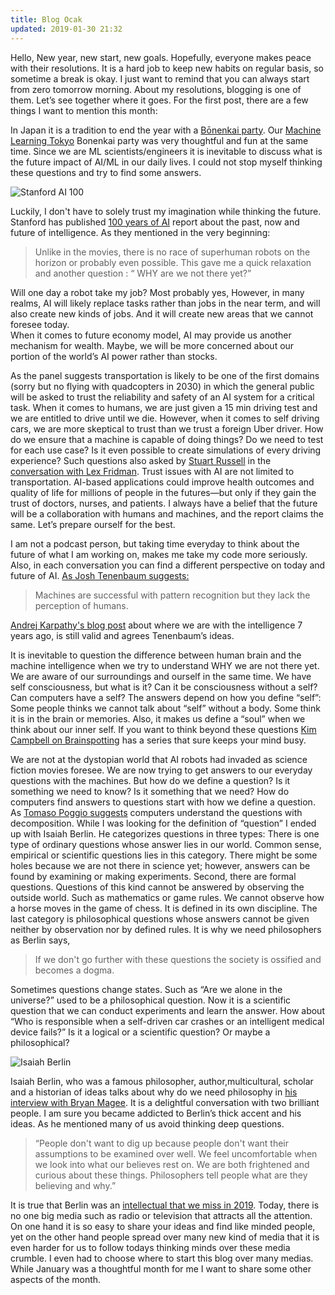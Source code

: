 ```yaml
---
title: Blog Ocak
updated: 2019-01-30 21:32
---
```


Hello,
New year, new start, new goals. Hopefully, everyone makes peace with their resolutions. 
It is a hard job to keep new habits on regular basis, so sometime a break is okay. 
I just want to remind that you can always start from zero tomorrow morning. 
About my resolutions, blogging is one of them. Let’s see together where it goes. 
For the first post, there are a few things I want to mention this month:


In Japan it is a tradition to end the year with a [Bōnenkai party](https://en.wikipedia.org/wiki/B%C5%8Dnenkai). 
Our [Machine Learning Tokyo](https://machinelearningtokyo.com/) Bonenkai party was very thoughtful and fun at the same time. 
Since we are ML scientists/engineers it is inevitable to discuss what is the future impact of AI/ML in our daily lives. 
I could not stop myself thinking these questions and try to find some answers. 

![Stanford AI 100](https://engineering.stanford.edu/sites/default/files/styles/banner-850x400/public/ai100_robot-concept_1__0.jpg?itok=0kdQhP8E)

Luckily, I don't have to solely trust my imagination while thinking the future. 
Stanford has published [100 years of AI](https://ai100.stanford.edu/) report about the past, now and future of intelligence. 
As they mentioned in the very beginning: 
> Unlike in the movies, there is no race of superhuman robots on the horizon or probably even possible.
This gave me a quick relaxation and another question : “ WHY are we not there yet?”  

Will one day a robot take my job? Most probably yes, However, in many realms, AI will likely replace tasks rather than 
jobs in the near term, and will also create new kinds of jobs. And it will create new areas that we cannot foresee today.  
When it comes to future economy model, AI may provide us another mechanism for wealth. Maybe, we will be more concerned about 
our portion of the world’s AI power rather than stocks.

As the panel suggests transportation is likely to be one of the first domains (sorry but no flying with quadcopters in 2030) 
in which the general public will be asked to trust the reliability and safety of an AI system for a critical task. 
When it comes to humans, we are just given a 15 min driving test and we are entitled to drive until we die. 
However, when it comes to self driving cars, we are more skeptical to trust than we trust a foreign Uber driver. 
How do we ensure that a machine is capable of doing things? Do we need to test for each use case? 
Is it even possible to create simulations of every driving experience?  Such questions also asked by [Stuart Russell](https://people.eecs.berkeley.edu/~russell/) 
in the [conversation with Lex Fridman](https://lexfridman.com/stuart-russell/). Trust issues with AI are not limited to transportation. 
AI-based applications could improve health outcomes and quality of life for millions of people in the futures—but only if 
they gain the trust of doctors, nurses, and patients. I always have a belief that the future will be a collaboration with 
humans and machines, and the report claims the same. Let’s prepare ourself for the best. 

I am not a podcast person, but taking time everyday to think about the future of what I am working on, 
makes me take my code more seriously.  Also, in each conversation you can find a different perspective on 
today and future of AI. [As Josh Tenenbaum suggests:](https://www.youtube.com/watch?v=Pwm6DqdC4pU) 
> Machines are successful with pattern recognition but they lack the perception of humans.

[Andrej Karpathy's blog post](https://karpathy.github.io/2012/10/22/state-of-computer-vision/) about where we are with the intelligence 7 years ago, is still 
valid and agrees Tenenbaum’s ideas. 

It is inevitable to question the difference between human brain and the machine intelligence when we try to understand 
WHY we are not there yet. We are aware of our surroundings and ourself in the same time. We  have self consciousness, 
but what is it? Can it be consciousness without  a self? Can computers have a self? The answers depend on how you define 
“self”: Some people thinks we cannot talk about “self” without a body. Some think it is in the brain or memories. 
Also, it makes us define a “soul” when we think about our inner self.  If you want to think beyond these questions 
[Kim Campbell on Brainspotting](https://www.youtube.com/watch?v=ONrhqPfSiRM) has a series that sure keeps your mind busy. 

We are not at the dystopian world that AI robots had invaded as science fiction movies foresee. We are now trying to get 
answers to our everyday questions with the machines. But how do we define a question? Is it something we need to know? 
Is it something that we need? How do computers find answers to questions start with how we define a question. As [Tomaso 
Poggio suggests](https://cbmm.mit.edu/video/mit-ai-brains-minds-and-machines-tomaso-poggio-lex-fridman) computers understand the questions with decomposition. While I was looking for the definition of “question” 
I ended up with Isaiah Berlin. He categorizes questions in three types: There is one type of ordinary questions whose answer 
lies in our world. Common sense, empirical or scientific questions lies in this category. There might be some holes because 
we are not there in science yet; however, answers can be found by examining or making experiments. Second, there are formal 
questions. Questions of this kind cannot be answered by observing the outside world. Such as mathematics or game rules. 
We cannot observe how a horse moves in the game of chess. It is defined in its own discipline. The last category is 
philosophical questions whose answers cannot be given neither by observation nor by defined rules. It is why we need 
philosophers as Berlin says, 
> If we don't go further with these questions the society is ossified and becomes a dogma.

Sometimes questions change states. Such as “Are we alone in the universe?” used to be a philosophical question. Now it is a 
scientific question that we can conduct experiments and learn the answer. How about  “Who is responsible when a self-driven 
car crashes or an intelligent medical device fails?”  Is it a logical or a scientific question? Or maybe a philosophical? 

![Isaiah Berlin](http://berlin.wolf.ox.ac.uk/image_library/photos/photos_of_ib/bardabig.jpg)

Isaiah Berlin, who was a famous philosopher, author,multicultural, scholar and a historian of ideas talks about  why do we 
need philosophy in  [his interview with Bryan Magee](https://www.youtube.com/watch?v=vib2rqJKS08). It is a delightful conversation with two brilliant people. I am sure you 
became addicted to Berlin’s thick accent and his ideas. As he mentioned many of us avoid thinking deep questions. 
> “People don't want to dig up because people don't want their assumptions to be examined over well. We feel uncomfortable when we 
look into what our believes rest on. We are both frightened and curious about these things. Philosophers tell people what 
are they believing and why.” 
	
It is true that Berlin was an [intellectual that we miss in 2019](https://www.bbc.co.uk/programmes/b09cvrmf). Today, there is no one big media such as radio or 
television that attracts all the attention. On one hand it is so easy to share your ideas and find like minded people, 
yet on the other hand people spread over many new kind of media that it is even harder for us to follow todays thinking 
minds over these media crumble. I even had to choose where to start this blog over many medias. While January was a 
thoughtful month for me I want to share some other aspects of the month. 
